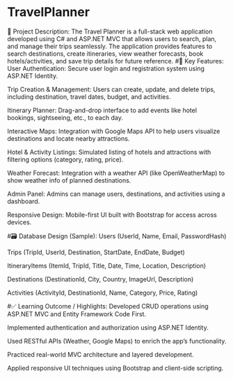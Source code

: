 # TravelPlanner
📝 Project Description: The Travel Planner is a full-stack web application developed using C# and ASP.NET MVC that allows users to search, plan, and manage their trips seamlessly. The application provides features to search destinations, create itineraries, view weather forecasts, book hotels/activities, and save trip details for future reference.
#🔧 Key Features:
User Authentication: Secure user login and registration system using ASP.NET Identity.

Trip Creation & Management: Users can create, update, and delete trips, including destination, travel dates, budget, and activities.

Itinerary Planner: Drag-and-drop interface to add events like hotel bookings, sightseeing, etc., to each day.

Interactive Maps: Integration with Google Maps API to help users visualize destinations and locate nearby attractions.

Hotel & Activity Listings: Simulated listing of hotels and attractions with filtering options (category, rating, price).

Weather Forecast: Integration with a weather API (like OpenWeatherMap) to show weather info of planned destinations.

Admin Panel: Admins can manage users, destinations, and activities using a dashboard.

Responsive Design: Mobile-first UI built with Bootstrap for access across devices.

#🗃️ Database Design (Sample):
Users (UserId, Name, Email, PasswordHash)

Trips (TripId, UserId, Destination, StartDate, EndDate, Budget)

ItineraryItems (ItemId, TripId, Title, Date, Time, Location, Description)

Destinations (DestinationId, City, Country, ImageUrl, Description)

Activities (ActivityId, DestinationId, Name, Category, Price, Rating)

#✅ Learning Outcome / Highlights:
Developed CRUD operations using ASP.NET MVC and Entity Framework Code First.

Implemented authentication and authorization using ASP.NET Identity.

Used RESTful APIs (Weather, Google Maps) to enrich the app’s functionality.

Practiced real-world MVC architecture and layered development.

Applied responsive UI techniques using Bootstrap and client-side scripting.

